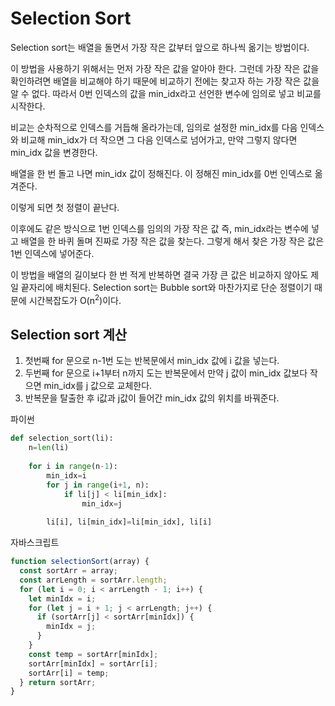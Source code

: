 # Selection Sort

Selection sort는 배열을 돌면서 가장 작은 값부터 앞으로 하나씩 옮기는 방법이다.

이 방법을 사용하기 위해서는 먼저 가장 작은 값을 알아야 한다. 그런데 가장 작은 값을 확인하려면 배열을 비교해야 하기 때문에 비교하기 전에는 찾고자 하는 가장 작은 값을 알 수 없다. 따라서 0번 인덱스의 값을 min_idx라고 선언한 변수에 임의로 넣고 비교를 시작한다.

비교는 순차적으로 인덱스를 거듭해 올라가는데, 임의로 설정한 min_idx를 다음 인덱스와 비교해 min_idx가 더 작으면 그 다음 인덱스로 넘어가고, 만약 그렇지 않다면 min_idx 값을 변경한다.

배열을 한 번 돌고 나면 min_idx 값이 정해진다. 이 정해진 min_idx를 0번 인덱스로 옮겨준다.

이렇게 되면 첫 정렬이 끝난다.

이후에도 같은 방식으로 1번 인덱스를 임의의 가장 작은 값 즉, min_idx라는 변수에 넣고 배열을 한 바퀴 돌며 진짜로 가장 작은 값을 찾는다. 그렇게 해서 찾은 가장 작은 값은 1번 인덱스에 넣어준다.

이 방법을 배열의 길이보다 한 번 적게 반복하면 결국 가장 큰 값은 비교하지 않아도 제일 끝자리에 배치된다. Selection sort는 Bubble sort와 마찬가지로 단순 정렬이기 때문에 시간복잡도가 O(n<sup>2</sup>)이다.



## Selection sort 계산

1. 첫번째 for 문으로 n-1번 도는 반복문에서 min_idx 값에 i 값을 넣는다.
2. 두번째 for 문으로 i+1부터 n까지 도는 반복문에서 만약 j 값이 min_idx 값보다 작으면 min_idx를 j 값으로 교체한다.
3. 반복문을 탈출한 후 i값과 j값이 들어간 min_idx 값의 위치를 바꿔준다.

파이썬
```python
def selection_sort(li):
    n=len(li)
    
    for i in range(n-1):
        min_idx=i
        for j in range(i+1, n):
            if li[j] < li[min_idx]:
                min_idx=j
                
        li[i], li[min_idx]=li[min_idx], li[i]
```

자바스크립트
```javascript
function selectionSort(array) {
  const sortArr = array;
  const arrLength = sortArr.length;
  for (let i = 0; i < arrLength - 1; i++) {
    let minIdx = i;
    for (let j = i + 1; j < arrLength; j++) {
      if (sortArr[j] < sortArr[minIdx]) {
        minIdx = j;
      }
    }
    const temp = sortArr[minIdx];
    sortArr[minIdx] = sortArr[i];
    sortArr[i] = temp;
  } return sortArr;
}
```
